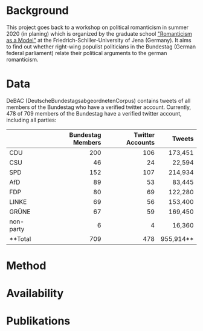# Background
This project goes back to a workshop on political romanticism in summer 2020 (in planing) which is organized by the graduate school ["Romanticism as a Model"](http://modellromantik.uni-jena.de/) at the Friedrich-Schiller-University of Jena (Germany). It aims to find out whether right-wing populist politicians in the Bundestag (German federal parliament) relate their political arguments to the german romanticism.

# Data
DeBAC (DeutscheBundestagsabgeordnetenCorpus) contains tweets of all members of the Bundestag who have a verified twitter account. Currently, 478 of 709 members of the Bundestag have a verified twitter account, including all parties:

|   |Bundestag Members|Twitter Accounts|Tweets|
|---|---:|---:|---:|
|CDU|200|106|173,451|
|CSU|46|24|22,594|
|SPD|152|107|214,934|
|AfD|89|53|83,445|
|FDP|80|69|122,280|
|LINKE|69|56|153,400|
|GRÜNE|67|59|169,450|
|non-party|6|4|16,360|
|**Total|709|478|955,914**|

# Method

# Availability

# Publikations
